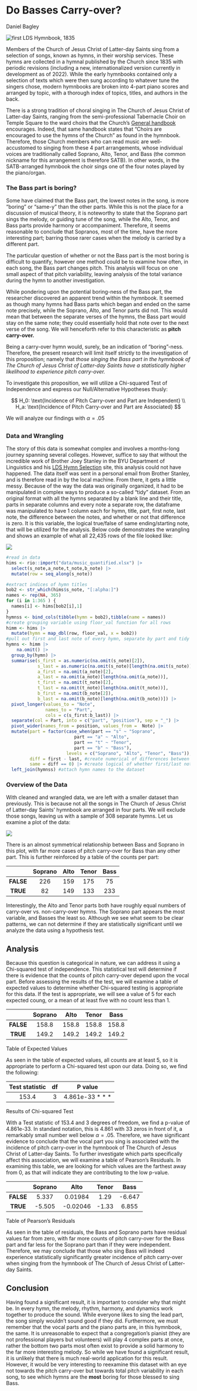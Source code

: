 Do Basses Carry-over?
================
Daniel Bagley

![first LDS Hymnbook, 1835](./images/first_hymnal.jpeg)

Members of the Church of Jesus Christ of Latter-day Saints sing from a
selection of songs, known as hymns, in their worship services. These
hymns are collected in a hymnal published by the Church since 1835 with
periodic revisions (including a new, internationalized version currently
in development as of 2022). While the early hymnbooks contained only a
selection of texts which were then sung according to whatever tune the
singers chose, modern hymnbooks are broken into 4-part piano scores and
arranged by topic, with a thorough index of topics, titles, and authors
in the back.

There is a strong tradition of choral singing in The Church of Jesus
Christ of Latter-day Saints, ranging from the semi-professional
Tabernacle Choir on Temple Square to the ward choirs that the Church’s
[General
handbook](https://www.churchofjesuschrist.org/study/manual/general-handbook/19-music?lang=eng#title_number51)
encourages. Indeed, that same handbook states that “Choirs are
encouraged to use the hymns of the Church” as found in the hymnbook.
Therefore, those Church members who can read music are well-accustomed
to singing from these 4 part arrangements, whose individual voices are
traditionally called Soprano, Alto, Tenor, and Bass (the common nickname
for this arrangement is therefore SATB). In other words, in the
SATB-arranged hymnbook the choir sings one of the four notes played by
the piano/organ.

### The Bass part is boring?

Some have claimed that the Bass part, the lowest notes in the song, is
more “boring” or “same-y” than the other parts. While this is not the
place for a discussion of musical theory, it is noteworthy to state that
the Soprano part sings the melody, or guiding tune of the song, while
the Alto, Tenor, and Bass parts provide harmony or accompaniment.
Therefore, it seems reasonable to conclude that Sopranos, most of the
time, have the more interesting part; barring those rarer cases when the
melody is carried by a different part.

The particular question of whether or not the Bass part is the most
boring is difficult to quantify, however one method could be to examine
how often, in each song, the Bass part changes pitch. This analysis will
focus on one small aspect of that pitch variability, leaving analysis of
the total variance during the hymn to another investigation.

While pondering upon the potential boring-ness of the Bass part, the
researcher discovered an apparent trend within the hymnbook. It seemed
as though many hymns had Bass parts which began and ended on the same
note precisely, while the Soprano, Alto, and Tenor parts did not. This
would mean that between the separate verses of the hymns, the Bass part
would stay on the same note; they could essentially hold that note over
to the next verse of the song. We will henceforth refer to this
characteristic as **pitch carry-over.**

Being a carry-over hymn would, surely, be an indication of
“boring”-ness. Therefore, the present research will limit itself
strictly to the investigation of this proposition; namely that *those
singing the Bass part in the hymnbook of The Church of Jesus Christ of
Latter-day Saints have a statistically higher likelihood to experience
pitch carry-over.*

To investigate this proposition, we will utilize a Chi-squared Test of
Independence and express our Null/Alternative Hypotheses thusly:

$$
  H_0: \text{Incidence of Pitch Carry-over and Part are Independent} \\
  H_a: \text{Incidence of Pitch Carry-over and Part are Associated}
$$

We will analyze our findings with $\alpha = .05$

## 

### Data and Wrangling

The story of this data is somewhat complex and involves a months-long
journey spanning several colleges. However, suffice to say that without
the incredible work of Brother Joey Stanley in the BYU Department of
Linguistics and his [LDS Hymn Selection](http://hymnstats.blogspot.com/)
site, this analysis could not have happened. The data itself was sent in
a personal email from Brother Stanley, and is therefore read in by the
local machine. From there, it gets a little messy. Because of the way
the data was originally organized, it had to be manipulated in complex
ways to produce a so-called “tidy” dataset. From an original format with
all the hymns separated by a blank line and their title, parts in
separate columns and every note a separate row, the dataframe was
manipulated to have 1 column each for hymn, title, part, first note,
last note, the difference between the notes, and whether or not that
difference is zero. It is this variable, the logical true/false of same
ending/starting note, that will be utilized for the analysis. Below code
demonstrates the wrangling and shows an example of what all 22,435 rows
of the file looked like:

![](./images/raw_data.png)

``` r
#read in data
hims <- rio::import("data/music_quantified.xlsx") |> 
  select(s_note,a_note,t_note,b_note) |> 
  mutate(row = seq_along(s_note)) 

#extract indices of hymn titles
bob2 <- str_which(hims$s_note, "[:alpha:]")
names <- rep(NA, 365)
for (i in 1:365 ) {
  names[i] <- hims[bob2[i],1]
}
hymnss <- bind_cols(tibble(hymn = bob2),tibble(name = names))
#create grouping variable using floor_val function for all rows
himm <- hims |> 
  mutate(hymn = map_dbl(row, floor_val, x = bob2))
#pull out first and last note of every hymn, separate by part and tidy
hymns <- himm |> 
    na.omit() |> 
  group_by(hymn) |> 
  summarise(s_first = as.numeric(na.omit(s_note)[2]),
            s_last = as.numeric(na.omit(s_note)[length(na.omit(s_note))]),
            a_first = na.omit(a_note)[2],
            a_last = na.omit(a_note)[length(na.omit(a_note))],
            t_first = na.omit(t_note)[2],
            t_last = na.omit(t_note)[length(na.omit(t_note))],
            b_first = na.omit(b_note[2]),
            b_last = na.omit(b_note)[length(na.omit(b_note))]) |> 
  pivot_longer(values_to = "Note", 
               names_to = "Part", 
               cols = c(s_first:b_last)) |> 
  separate(col = Part, into = c("part", "position"), sep = "_") |> 
  pivot_wider(names_from = position, values_from =  Note) |> 
  mutate(part = factor(case_when(part == "s" ~ "Soprano",
                          part == "a" ~ "Alto",
                          part == "t" ~ "Tenor",
                          part == "b" ~ "Bass"), 
                       levels = c("Soprano", "Alto", "Tenor", "Bass")),
         diff = first - last, #create numerical of differences between first/last note
         same = diff == 0) |> #create logical of whether first/last note are the same
  left_join(hymnss) #attach hymn names to the dataset
```

### Overview of the Data

With cleaned and wrangled data, we are left with a smaller dataset than
previously. This is because not all the songs in The Church of Jesus
Christ of Latter-day Saints’ hymnbook are arranged in four parts. We
will exclude those songs, leaving us with a sample of 308 separate
hymns. Let us examine a plot of the data:

![](hymns_files/figure-gfm/unnamed-chunk-1-1.png)

There is an almost symmetrical relationship between Bass and Soprano in
this plot, with far more cases of pitch carry-over for Bass than any
other part. This is further reinforced by a table of the counts per
part:

|           | Soprano | Alto | Tenor | Bass |
|:---------:|:-------:|:----:|:-----:|:----:|
| **FALSE** |   226   | 159  |  175  |  75  |
| **TRUE**  |   82    | 149  |  133  | 233  |

Interestingly, the Alto and Tenor parts both have roughly equal numbers
of carry-over vs. non-carry-over hymns. The Soprano part appears the
most variable, and Basses the least so. Although we see what seem to be
clear patterns, we can not determine if they are statistically
significant until we analyze the data using a hypothesis test.

## Analysis

Because this question is categorical in nature, we can address it using
a Chi-squared test of independence. This statistical test will determine
if there is evidence that the counts of pitch carry-over depend upon the
vocal part. Before assessing the results of the test, we will examine a
table of expected values to determine whether Chi-squared testing is
appropriate for this data. If the test is appropriate, we will see a
value of 5 for each expected coung, or a mean of at least five with no
count less than 1.

|           | Soprano | Alto  | Tenor | Bass  |
|:---------:|:-------:|:-----:|:-----:|:-----:|
| **FALSE** |  158.8  | 158.8 | 158.8 | 158.8 |
| **TRUE**  |  149.2  | 149.2 | 149.2 | 149.2 |

Table of Expected Values

As seen in the table of expected values, all counts are at least 5, so
it is appropriate to perform a Chi-squared test upon our data. Doing so,
we find the following:

| Test statistic | df  |      P value       |
|:--------------:|:---:|:------------------:|
|     153.4      |  3  | 4.861e-33 \* \* \* |

Results of Chi-squared Test

With a Test statistic of 153.4 and 3 degrees of freedom, we find a
p-value of 4.861e-33. In standard notation, this is $4.861$ with 33
zeros in front of it, a remarkably small number well below
$\alpha = .05$. Therefore, we have significant evidence to conclude that
the vocal part you sing is associated with the incidence of pitch
carry-over in the hymnbook of The Church of Jesus Christ of Latter-day
Saints. To further investigate which parts specifically affect this
association, we will examine a table of Pearson’s Residuals. In
examining this table, we are looking for which values are the farthest
away from 0, as that will indicate they are contributing to the low
p-value.

|           | Soprano |   Alto   | Tenor |  Bass  |
|:---------:|:-------:|:--------:|:-----:|:------:|
| **FALSE** |  5.337  | 0.01984  | 1.29  | -6.647 |
| **TRUE**  | -5.505  | -0.02046 | -1.33 | 6.855  |

Table of Pearson’s Residuals

As seen in the table of residuals, the Bass and Soprano parts have
residual values far from zero, with far more counts of pitch carry-over
for the Bass part and far less for the Soprano part than if they were
independent. Therefore, we may conclude that those who sing Bass will
indeed experience statistically significantly greater incidence of pitch
carry-over when singing from the hymnbook of The Church of Jesus Christ
of Latter-day Saints.

## Conclusion

Having found a significant result, it is important to consider why that
might be. In every hymn, the melody, rhythm, harmony, and dynamics work
together to produce the sound. While everyone likes to sing the lead
part, the song simply wouldn’t sound good if they did. Furthermore, we
must remember that the vocal parts and the piano parts are, in this
hymnbook, the same. It is unreasonable to expect that a congregation’s
pianist (they are not professional players but volunteers) will play 4
complex parts at once, rather the bottom two parts most often exist to
provide a solid harmony to the far more interesting melody. So while we
have found a significant result, it is unlikely that there is much
real-world application for this result. However, it would be very
interesting to reexamine this dataset with an eye not towards the pitch
carry-over but towards total pitch variability in each song, to see
which hymns are the **most** boring for those blessed to sing Bass.
